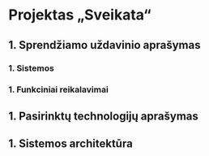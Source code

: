 # Projektas „Sveikata“

## 1. Sprendžiamo uždavinio aprašymas

### 1. Sistemos

### 1. Funkciniai reikalavimai

## 1. Pasirinktų technologijų aprašymas

## 1. Sistemos architektūra
